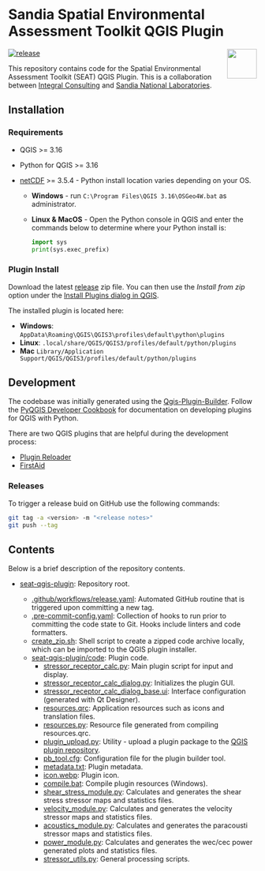 # Sandia Spatial Environmental Assessment Toolkit QGIS Plugin

<a href='https://github.com/IntegralEnvision/SEAT-QGIS-Plugin'><img src='code/icon.webp' align="right" height="60" /></a>

[![release](https://github.com/IntegralEnvision/seat-qgis-plugin/actions/workflows/release.yaml/badge.svg)](https://github.com/IntegralEnvision/seat-qgis-plugin/actions/workflows/release.yaml)

This repository contains code for the Spatial Environmental Assessment Toolkit (SEAT) QGIS Plugin. This is a collaboration between [Integral Consulting](https://integral-corp.com) and [Sandia National Laboratories](https://www.sandia.gov/).

## Installation

### Requirements

- QGIS >= 3.16
- Python for QGIS >= 3.16
- [netCDF](https://github.com/Unidata/netcdf4-python) >= 3.5.4 - Python install location varies depending on your OS.

  - **Windows** - run `C:\Program Files\QGIS 3.16\OSGeo4W.bat` as administrator.
  - **Linux & MacOS** - Open the Python console in QGIS and enter the commands below to determine where your Python install is:

    ```python
    import sys
    print(sys.exec_prefix)
    ```

### Plugin Install

Download the latest [release](https://github.com/IntegralEnvision/SEAT-QGIS-Plugin/releases/latest) zip file. You can then use the _Install from zip_ option under the [Install Plugins dialog in QGIS](https://docs.qgis.org/3.22/en/docs/training_manual/qgis_plugins/fetching_plugins.html).

The installed plugin is located here:

- **Windows**: `AppData\Roaming\QGIS\QGIS3\profiles\default\python\plugins`
- **Linux**: `.local/share/QGIS/QGIS3/profiles/default/python/plugins`
- **Mac** `Library/Application Support/QGIS/QGIS3/profiles/default/python/plugins`

## Development

The codebase was initially generated using the [Qgis-Plugin-Builder](https://g-sherman.github.io/Qgis-Plugin-Builder/). Follow the [PyQGIS Developer Cookbook](https://docs.qgis.org/testing/en/docs/pyqgis_developer_cookbook/index.html) for documentation on developing plugins for QGIS with Python.

There are two QGIS plugins that are helpful during the development process:

- [Plugin Reloader](https://plugins.qgis.org/plugins/plugin_reloader/)
- [FirstAid](https://plugins.qgis.org/plugins/firstaid/)

### Releases

To trigger a release buid on GitHub use the following commands:

```bash
git tag -a <version> -m "<release notes>"
git push --tag
```

## Contents

Below is a brief description of the repository contents.

- [seat-qgis-plugin](https://github.com/IntegralEnvision/seat-qgis-plugin): Repository root.

  - [.github/workflows/release.yaml](https://github.com/IntegralEnvision/seat-qgis-plugin/blob/main/.github/workflows/release.yaml): Automated GitHub routine that is triggered upon committing a new tag.
  - [.pre-commit-config.yaml](https://github.com/IntegralEnvision/seat-qgis-plugin/blob/main/.pre-commit-config.yaml): Collection of hooks to run prior to committing the code state to Git. Hooks include linters and code formatters.
  - [create_zip.sh](https://github.com/IntegralEnvision/seat-qgis-plugin/blob/main/create_zip.sh): Shell script to create a zipped code archive locally, which can be imported to the QGIS plugin installer.
  - [seat-qgis-plugin/code](https://github.com/IntegralEnvision/seat-qgis-plugin/tree/main/code): Plugin code.
    - [stressor_receptor_calc.py](https://github.com/IntegralEnvision/seat-qgis-plugin/blob/main/code/stressor_receptor_calc.py): Main plugin script for input and display.
    - [stressor_receptor_calc_dialog.py](https://github.com/IntegralEnvision/seat-qgis-plugin/blob/main/code/stressor_receptor_calc_dialog.py): Initializes the plugin GUI.
    - [stressor_receptor_calc_dialog_base.ui](https://github.com/IntegralEnvision/seat-qgis-plugin/blob/main/code/stressor_receptor_calc_dialog_base.ui): Interface configuration (generated with Qt Designer).
    - [resources.qrc](https://github.com/IntegralEnvision/seat-qgis-plugin/blob/main/code/resources.qrc): Application resources such as icons and translation files.
    - [resources.py](https://github.com/IntegralEnvision/seat-qgis-plugin/blob/main/code/resources.py): Resource file generated from compiling resources.qrc.
    - [plugin_upload.py](https://github.com/IntegralEnvision/seat-qgis-plugin/blob/main/code/plugin_upload.py): Utility - upload a plugin package to the [QGIS plugin repository](https://plugins.qgis.org/plugins/).
    - [pb_tool.cfg](https://github.com/IntegralEnvision/seat-qgis-plugin/blob/main/code/pb_tool.cfg): Configuration file for the plugin builder tool.
    - [metadata.txt](https://github.com/IntegralEnvision/seat-qgis-plugin/blob/main/code/metadata.txt): Plugin metadata.
    - [icon.webp](https://github.com/IntegralEnvision/seat-qgis-plugin/blob/main/code/icon.webp): Plugin icon.
    - [compile.bat](https://github.com/IntegralEnvision/seat-qgis-plugin/blob/main/code/compile.bat): Compile plugin resources (Windows).
    - [shear_stress_module.py](https://github.com/IntegralEnvision/seat-qgis-plugin/blob/main/code/shear_stress_module.py): Calculates and generates the shear stress stressor maps and statistics files.
    - [velocity_module.py](https://github.com/IntegralEnvision/seat-qgis-plugin/blob/main/code/velocity_module.py): Calculates and generates the velocity stressor maps and statistics files.
    - [acoustics_module.py](https://github.com/IntegralEnvision/seat-qgis-plugin/blob/main/code/acoustics_module.py): Calculates and generates the paracousti stressor maps and statistics files.
    - [power_module.py](https://github.com/IntegralEnvision/seat-qgis-plugin/blob/main/code/power_module.py): Calculates and generates the wec/cec power generated plots and statistics files.
    - [stressor_utils.py](https://github.com/IntegralEnvision/seat-qgis-plugin/blob/main/code/stressor_utils.py): General processing scripts.
